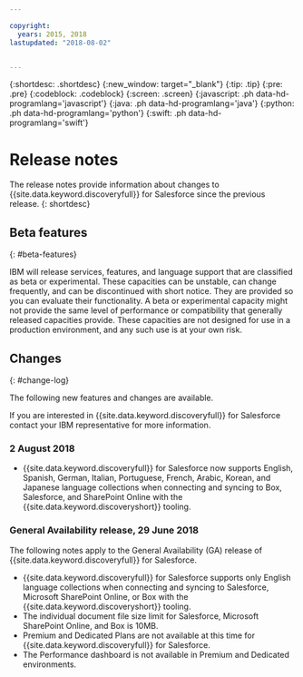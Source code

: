 ```yaml
---

copyright:
  years: 2015, 2018
lastupdated: "2018-08-02"


---
```


{:shortdesc: .shortdesc}
{:new_window: target="_blank"}
{:tip: .tip}
{:pre: .pre}
{:codeblock: .codeblock}
{:screen: .screen}
{:javascript: .ph data-hd-programlang='javascript'}
{:java: .ph data-hd-programlang='java'}
{:python: .ph data-hd-programlang='python'}
{:swift: .ph data-hd-programlang='swift'}

# Release notes

The release notes provide information about changes to {{site.data.keyword.discoveryfull}} for Salesforce since the previous release.
{: shortdesc}

## Beta features
{: #beta-features}

IBM will release services, features, and language support that are classified as beta or experimental. These capacities can be unstable, can change frequently, and can be discontinued with short notice. They are provided so you can evaluate their functionality. A beta or experimental capacity might not provide the same level of performance or compatibility that generally released capacities provide. These capacities are not designed for use in a production environment, and any such use is at your own risk.

## Changes
{: #change-log}

The following new features and changes are available.

If you are interested in {{site.data.keyword.discoveryfull}} for Salesforce contact your IBM representative for more information.

### 2 August 2018

- {{site.data.keyword.discoveryfull}} for Salesforce now supports English, Spanish, German, Italian, Portuguese, French, Arabic, Korean, and Japanese language collections when connecting and syncing to Box, Salesforce, and SharePoint Online with the {{site.data.keyword.discoveryshort}} tooling. 

### General Availability release, 29 June 2018 

The following notes apply to the General Availability (GA) release of {{site.data.keyword.discoveryfull}} for Salesforce.

- {{site.data.keyword.discoveryfull}} for Salesforce supports only English language collections when connecting and syncing to Salesforce, Microsoft SharePoint Online, or Box with the {{site.data.keyword.discoveryshort}} tooling. 
- The individual document file size limit for Salesforce, Microsoft SharePoint Online, and Box is 10MB.
- Premium and Dedicated Plans are not available at this time for {{site.data.keyword.discoveryfull}} for Salesforce.
- The Performance dashboard is not available in Premium and Dedicated environments.
